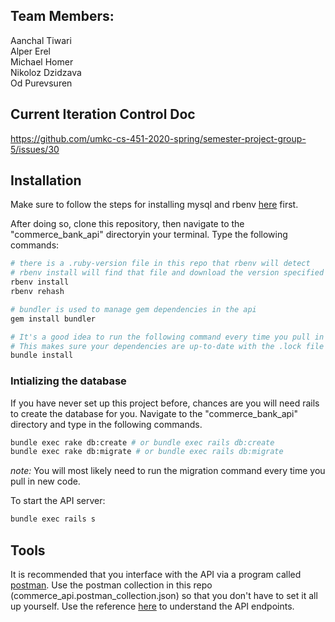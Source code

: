 ## Team Members:
Aanchal Tiwari  
Alper Erel  
Michael Homer  
Nikoloz Dzidzava  
Od Purevsuren  

## Current Iteration Control Doc
https://github.com/umkc-cs-451-2020-spring/semester-project-group-5/issues/30

## Installation
Make sure to follow the steps for installing mysql and rbenv [here](https://github.com/umkc-cs-451-2020-spring/semester-project-group-5/wiki/Programming-Resources-and-Tutorials#installation-instructions) first.  

After doing so, clone this repository, then navigate to the "commerce_bank_api" directoryin your terminal. Type the following commands:
```bash
# there is a .ruby-version file in this repo that rbenv will detect
# rbenv install will find that file and download the version specified
rbenv install
rbenv rehash

# bundler is used to manage gem dependencies in the api
gem install bundler

# It's a good idea to run the following command every time you pull in code from master.
# This makes sure your dependencies are up-to-date with the .lock file
bundle install
```

### Intializing the database
If you have never set up this project before, chances are you will need rails to create the database for you. Navigate to the "commerce_bank_api" directory and type in the following commands.
```bash
bundle exec rake db:create # or bundle exec rails db:create
bundle exec rake db:migrate # or bundle exec rails db:migrate
```  

_note:_ You will most likely need to run the migration command every time you pull in new code.  

To start the API server:
```bash 
bundle exec rails s
```
## Tools
It is recommended that you interface with the API via a program called [postman](https://www.postman.com/). Use the postman collection in this repo (commerce_api.postman_collection.json) so that you don't have to set it all up yourself. Use the reference [here](https://github.com/umkc-cs-451-2020-spring/semester-project-group-5/blob/master/commerce_bank_api/README.md#resource-endpoints) to understand the API endpoints.


